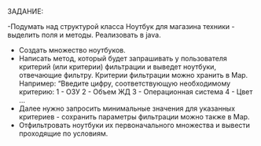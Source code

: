 ЗАДАНИЕ:
 
 -Подумать над структурой класса Ноутбук для магазина техники - выделить поля и
 методы. Реализовать в java.
 - Создать множество ноутбуков.
 - Написать метод, который будет запрашивать у пользователя критерий (или критерии)
 фильтрации и выведет ноутбуки, отвечающие фильтру. Критерии фильтрации можно
 хранить в Map. Например:
 “Введите цифру, соответствующую необходимому критерию:
 1 - ОЗУ
 2 - Объем ЖД
 3 - Операционная система
 4 - Цвет …
 - Далее нужно запросить минимальные значения для указанных критериев - сохранить
 параметры фильтрации можно также в Map.
 - Отфильтровать ноутбуки их первоначального множества и вывести проходящие по
 условиям.

